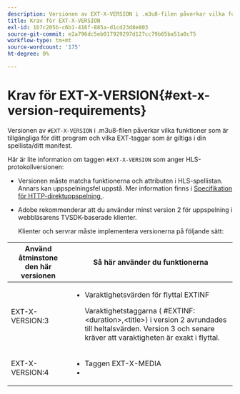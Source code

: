 ```yaml
---
description: Versionen av EXT-X-VERSION i .m3u8-filen påverkar vilka funktioner som är tillgängliga för programmet och vilka EXT-taggar som är giltiga i din spellista/ditt manifest.
title: Krav för EXT-X-VERSION
exl-id: 1b7c205b-c6b1-416f-885a-d1cd23d8e803
source-git-commit: e2a796dc5eb017929297d127cc79b65ba51a0c75
workflow-type: tm+mt
source-wordcount: '175'
ht-degree: 0%

---
```


# Krav för EXT-X-VERSION{#ext-x-version-requirements}

Versionen av `#EXT-X-VERSION` i .m3u8-filen påverkar vilka funktioner som är tillgängliga för ditt program och vilka EXT-taggar som är giltiga i din spellista/ditt manifest.

<!--<a id="section_8850183988124049A001758F117AD3A6"></a>-->

Här är lite information om taggen `#EXT-X-VERSION` som anger HLS-protokollversionen:

* Versionen måste matcha funktionerna och attributen i HLS-spellistan. Annars kan uppspelningsfel uppstå. Mer information finns i [ Specifikation för HTTP-direktuppspelning ](https://datatracker.ietf.org/doc/draft-pantos-http-live-streaming/?include_text=1) .
* Adobe rekommenderar att du använder minst version 2 för uppspelning i webbläsarens TVSDK-baserade klienter.

   Klienter och servrar måste implementera versionerna på följande sätt:

<table frame="all" colsep="1" rowsep="1" id="table_62EB98EDD9DE49EC84CB1C7D59BC40E6"> 
 <thead> 
  <tr rowsep="1"> 
   <th colname="1" class="entry"> Använd åtminstone den här versionen </th> 
   <th colname="2" class="entry"> Så här använder du funktionerna </th> 
  </tr> 
 </thead>
 <tbody> 
  <tr rowsep="1"> 
   <td colname="1"> <span class="codeph"> EXT-X-VERSION:3 </span> </td> 
   <td colname="2"> 
    <ul id="ul_C9500D3F934848639C204BF248F139FF"> 
     <li id="li_535A7E3FABCB46FE872A7EA5DE2A1784">Varaktighetsvärden för flyttal <span class="codeph"> EXTINF </span> <p>Varaktighetstaggarna ( <span class="codeph"> #EXTINF: </span>&lt;duration&gt;,&lt;title&gt;) i version 2 avrundades till heltalsvärden. Version 3 och senare kräver att varaktigheten är exakt i flyttal. </p> </li> 
    </ul> </td> 
  </tr> 
  <tr rowsep="0"> 
   <td colname="1"> <span class="codeph"> EXT-X-VERSION:4 </span> </td> 
   <td colname="2"> 
    <ul id="ul_3355A6CBBE2141DDB92660BB4B604D70"> 
     <li id="li_A7783AFF99854EFBBAECD2967E4CBF2B">Taggen <span class="codeph"> EXT-X-MEDIA </span> </li> 
     <li id="li_15AE652F33C1454AA90DDC65E7D6C2FD"><span class="codeph"></span><span class="codeph"></span><span class="codeph"></span> </li> 
    </ul> </td> 
  </tr> 
 </tbody> 
</table>

